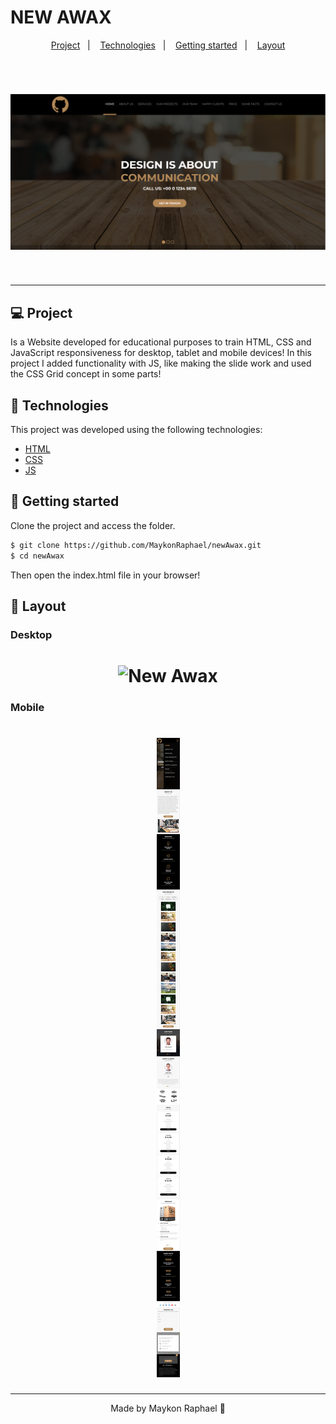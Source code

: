 # NEW AWAX

<p align="center">
  <a href="#Project">Project</a>&nbsp;&nbsp;&nbsp;|&nbsp;&nbsp;&nbsp;
  <a href="#-Technologies">Technologies</a>&nbsp;&nbsp;&nbsp;|&nbsp;&nbsp;&nbsp;
  <a href="#-Getting started">Getting started</a>&nbsp;&nbsp;&nbsp;|&nbsp;&nbsp;&nbsp;
  <a href="#-Layout">Layout</a>
</p>

<br>

<h1 align="center">
    <img alt="New Awax" title="New Awax" src=".github/page.png" />
</h1>

<br>

---

## 💻 Project

Is a Website developed for educational purposes to train HTML, CSS and JavaScript responsiveness for desktop, tablet and mobile devices!
In this project I added functionality with JS, like making the slide work and used the CSS Grid concept in some parts!


## 🧪 Technologies

This project was developed using the following technologies:
 
- [HTML](https://devdocs.io/html/)
- [CSS](https://devdocs.io/css/)
- [JS](https://devdocs.io/javascript/)

## 🚀 Getting started

Clone the project and access the folder.

```bash
$ git clone https://github.com/MaykonRaphael/newAwax.git
$ cd newAwax
```
Then open the index.html file in your browser!

## 🔖 Layout
### Desktop
<h1 align="center">
    <img alt="New Awax" title="New Awax" src=".github/Desktop.png" />
</h1>

### Mobile
<h1 align="center">
    <img alt="New Awax" title="New Awax" src=".github/mobile.png" />
</h1>

---
<p align="center">
  Made by Maykon Raphael 👋
</p>